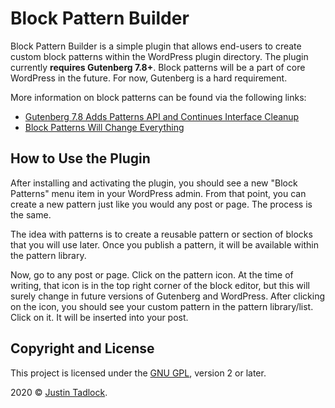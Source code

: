 # Block Pattern Builder

Block Pattern Builder is a simple plugin that allows end-users to create custom block patterns within the WordPress plugin directory.  The plugin currently **requires Gutenberg 7.8+**.  Block patterns will be a part of core WordPress in the future.  For now, Gutenberg is a hard requirement.

More information on block patterns can be found via the following links:

- [Gutenberg 7.8 Adds Patterns API and Continues Interface Cleanup](https://wptavern.com/gutenberg-7-8-adds-patterns-api-and-continues-interface-cleanup)
- [Block Patterns Will Change Everything](https://wptavern.com/block-patterns-will-change-everything)

## How to Use the Plugin

After installing and activating the plugin, you should see a new "Block Patterns" menu item in your WordPress admin.  From that point, you can create a new pattern just like you would any post or page.  The process is the same.

The idea with patterns is to create a reusable pattern or section of blocks that you will use later.  Once you publish a pattern, it will be available within the pattern library.

Now, go to any post or page.  Click on the pattern icon.  At the time of writing, that icon is in the top right corner of the block editor, but this will surely change in future versions of Gutenberg and WordPress.  After clicking on the icon, you should see your custom pattern in the pattern library/list.  Click on it.  It will be inserted into your post.

## Copyright and License

This project is licensed under the [GNU GPL](http://www.gnu.org/licenses/old-licenses/gpl-2.0.html), version 2 or later.

2020 &copy; [Justin Tadlock](http://justintadlock.com).
